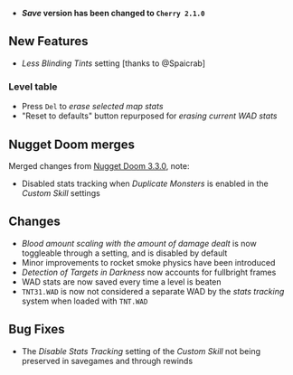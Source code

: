 - **_Save_ version has been changed to `Cherry 2.1.0`**

## New Features

- _Less Blinding Tints_ setting [thanks to @Spaicrab]

### Level table

- Press `Del` to _erase selected map stats_
- "Reset to defaults" button repurposed for _erasing current WAD stats_

## Nugget Doom merges

Merged changes from [Nugget Doom 3.3.0](https://github.com/MrAlaux/Nugget-Doom/releases/tag/nugget-doom-3.3.0), note:
- Disabled stats tracking when _Duplicate Monsters_ is enabled in the _Custom Skill_ settings

## Changes

- _Blood amount scaling with the amount of damage dealt_ is now toggleable through a setting, and is disabled by default
- Minor improvements to rocket smoke physics have been introduced
- _Detection of Targets in Darkness_ now accounts for fullbright frames
- WAD stats are now saved every time a level is beaten
- `TNT31.WAD` is now not considered a separate WAD by the _stats tracking_ system when loaded with `TNT.WAD`

## Bug Fixes

- The _Disable Stats Tracking_ setting of the _Custom Skill_ not being preserved in savegames and through rewinds